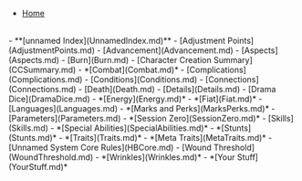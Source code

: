 <!-- docs/_sidebar.md -->

- [Home](/)
<br>
- **[unnamed Index](UnnamedIndex.md)**
- [Adjustment Points](AdjustmentPoints.md)
- [Advancement](Advancement.md)
- [Aspects](Aspects.md)
- [Burn](Burn.md)
- [Character Creation Summary](CCSummary.md)
- *[Combat](Combat.md)*
- [Complications](Complications.md)
- [Conditions](Conditions.md)
- [Connections](Connections.md)
- [Death](Death.md)
- [Details](Details.md)
- [Drama Dice](DramaDice.md)
- *[Energy](Energy.md)*
- *[Fiat](Fiat.md)*
- [Languages](Languages.md)
- *[Marks and Perks](MarksPerks.md)*
- [Parameters](Parameters.md)
  - *[Session Zero](SessionZero.md)*
- [Skills](Skills.md)
- *[Special Abilities](SpecialAbilities.md)*
- *[Stunts](Stunts.md)*
- *[Traits](Traits.md)*
  - *[Meta Traits](MetaTraits.md)*
- [Unnamed System Core Rules](HBCore.md)
- [Wound Threshold](WoundThreshold.md)
- *[Wrinkles](Wrinkles.md)*
- *[Your Stuff](YourStuff.md)*
